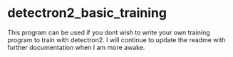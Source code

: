 # detectron2_basic_training
This program can be used if you dont wish to write your own training program to train with detectron2. 
I will continue to update the readme with further documentation when I am more awake.
